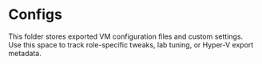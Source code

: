 # Configs

This folder stores exported VM configuration files and custom settings.  
Use this space to track role-specific tweaks, lab tuning, or Hyper-V export metadata.
